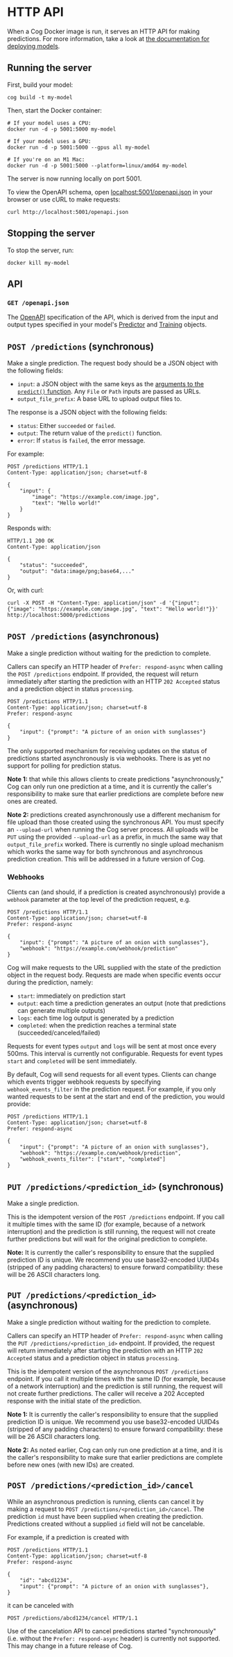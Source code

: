 # HTTP API

When a Cog Docker image is run, it serves an HTTP API for making predictions. For more information, take a look at [the documentation for deploying models](deploy.md).

## Running the server

First, build your model:

```
cog build -t my-model
```

Then, start the Docker container:

```console
# If your model uses a CPU:
docker run -d -p 5001:5000 my-model

# If your model uses a GPU:
docker run -d -p 5001:5000 --gpus all my-model

# If you're on an M1 Mac:
docker run -d -p 5001:5000 --platform=linux/amd64 my-model
```

The server is now running locally on port 5001.

To view the OpenAPI schema, open [localhost:5001/openapi.json](http://localhost:5001/openapi.json) in your browser or use cURL to make requests:

```console
curl http://localhost:5001/openapi.json
```

## Stopping the server

To stop the server, run:

```console
docker kill my-model
```

## API

### `GET /openapi.json`

The [OpenAPI](https://swagger.io/specification/) specification of the API, which is derived from the input and output types specified in your model's [Predictor](python.md) and [Training](training.md) objects.

## `POST /predictions` (synchronous)

Make a single prediction. The request body should be a JSON object with the following fields:

- `input`: a JSON object with the same keys as the [arguments to the `predict()` function](python.md). Any `File` or `Path` inputs are passed as URLs.
- `output_file_prefix`: A base URL to upload output files to. <!-- link to file handling documentation -->

The response is a JSON object with the following fields:

- `status`: Either `succeeded` or `failed`.
- `output`: The return value of the `predict()` function.
- `error`: If `status` is `failed`, the error message.

For example:

```http
POST /predictions HTTP/1.1
Content-Type: application/json; charset=utf-8

{
    "input": {
        "image": "https://example.com/image.jpg",
        "text": "Hello world!"
    }
}
```

Responds with:

```
HTTP/1.1 200 OK
Content-Type: application/json

{
    "status": "succeeded",
    "output": "data:image/png;base64,..."
}
```

Or, with curl:

    curl -X POST -H "Content-Type: application/json" -d '{"input": {"image": "https://example.com/image.jpg", "text": "Hello world!"}}' http://localhost:5000/predictions

## `POST /predictions` (asynchronous)

Make a single prediction without waiting for the prediction to complete.

Callers can specify an HTTP header of `Prefer: respond-async` when calling the
`POST /predictions` endpoint. If provided, the request will return immediately
after starting the prediction with an HTTP `202 Accepted` status and a
prediction object in status `processing`.

```http
POST /predictions HTTP/1.1
Content-Type: application/json; charset=utf-8
Prefer: respond-async

{
    "input": {"prompt": "A picture of an onion with sunglasses"}
}
```

The only supported mechanism for receiving updates on the status of predictions
started asynchronously is via webhooks. There is as yet no support for polling
for prediction status.

**Note 1:** that while this allows clients to create predictions
"asynchronously," Cog can only run one prediction at a time, and it is currently
the caller's responsibility to make sure that earlier predictions are complete
before new ones are created.

**Note 2:** predictions created asynchronously use a different mechanism for
file upload than those created using the synchronous API. You must specify an
`--upload-url` when running the Cog server process. All uploads will be `PUT`
using the provided `--upload-url` as a prefix, in much the same way that
`output_file_prefix` worked. There is currently no single upload mechanism which
works the same way for both synchronous and asynchronous prediction creation.
This will be addressed in a future version of Cog.

### Webhooks

Clients can (and should, if a prediction is created asynchronously) provide a
`webhook` parameter at the top level of the prediction request, e.g.

```http
POST /predictions HTTP/1.1
Content-Type: application/json; charset=utf-8
Prefer: respond-async

{
    "input": {"prompt": "A picture of an onion with sunglasses"},
    "webhook": "https://example.com/webhook/prediction"
}
```

Cog will make requests to the URL supplied with the state of the prediction
object in the request body. Requests are made when specific events occur during
the prediction, namely:

- `start`: immediately on prediction start
- `output`: each time a prediction generates an output (note that predictions can generate multiple outputs)
- `logs`: each time log output is generated by a prediction
- `completed`: when the prediction reaches a terminal state (succeeded/canceled/failed)

Requests for event types `output` and `logs` will be sent at most once every
500ms. This interval is currently not configurable. Requests for event types
`start` and `completed` will be sent immediately.

By default, Cog will send requests for all event types. Clients can change which
events trigger webhook requests by specifying `webhook_events_filter` in the
prediction request. For example, if you only wanted requests to be sent at the
start and end of the prediction, you would provide:

```http
POST /predictions HTTP/1.1
Content-Type: application/json; charset=utf-8
Prefer: respond-async

{
    "input": {"prompt": "A picture of an onion with sunglasses"},
    "webhook": "https://example.com/webhook/prediction",
    "webhook_events_filter": ["start", "completed"]
}
```

## `PUT /predictions/<prediction_id>` (synchronous)

Make a single prediction.

This is the idempotent version of the `POST /predictions` endpoint. If you call
it multiple times with the same ID (for example, because of a network
interruption) and the prediction is still running, the request will not create
further predictions but will wait for the original prediction to complete.

**Note:** It is currently the caller's responsibility to ensure that the
supplied prediction ID is unique. We recommend you use base32-encoded UUID4s
(stripped of any padding characters) to ensure forward compatibility: these will
be 26 ASCII characters long.

## `PUT /predictions/<prediction_id>` (asynchronous)

Make a single prediction without waiting for the prediction to complete.

Callers can specify an HTTP header of `Prefer: respond-async` when calling the
`PUT /predictions/<prediction_id>` endpoint. If provided, the request will
return immediately after starting the prediction with an HTTP `202 Accepted`
status and a prediction object in status `processing`.

This is the idempotent version of the asynchronous `POST /predictions` endpoint.
If you call it multiple times with the same ID (for example, because of a
network interruption) and the prediction is still running, the request will not
create further predictions. The caller will receive a 202 Accepted response
with the initial state of the prediction.

**Note 1:** It is currently the caller's responsibility to ensure that the
supplied prediction ID is unique. We recommend you use base32-encoded UUID4s
(stripped of any padding characters) to ensure forward compatibility: these will
be 26 ASCII characters long.

**Note 2:** As noted earlier, Cog can only run one prediction at a time, and it is
the caller's responsibility to make sure that earlier predictions are complete
before new ones (with new IDs) are created.

## `POST /predictions/<prediction_id>/cancel`

While an asynchronous prediction is running, clients can cancel it by making a
request to `POST /predictions/<prediction_id>/cancel`. The prediction `id` must
have been supplied when creating the prediction. Predictions created without a
supplied `id` field will not be cancelable.

For example, if a prediction is created with

```http
POST /predictions HTTP/1.1
Content-Type: application/json; charset=utf-8
Prefer: respond-async

{
    "id": "abcd1234",
    "input": {"prompt": "A picture of an onion with sunglasses"},
}
```

it can be canceled with

```http
POST /predictions/abcd1234/cancel HTTP/1.1
```

Use of the cancelation API to cancel predictions started "synchronously" (i.e.
without the `Prefer: respond-async` header) is currently not supported. This may
change in a future release of Cog.
